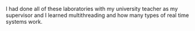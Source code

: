 I had done all of these laboratories with my university teacher as my supervisor and I learned multithreading and how many types of real time systems work.
